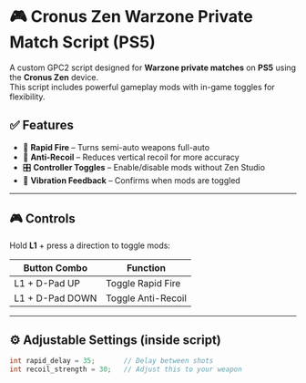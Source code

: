 # 🎮 Cronus Zen Warzone Private Match Script (PS5)

A custom GPC2 script designed for **Warzone private matches** on **PS5** using the **Cronus Zen** device.  
This script includes powerful gameplay mods with in-game toggles for flexibility.

## ✅ Features

- 🔫 **Rapid Fire** – Turns semi-auto weapons full-auto
- 🎯 **Anti-Recoil** – Reduces vertical recoil for more accuracy
- 🎛️ **Controller Toggles** – Enable/disable mods without Zen Studio
- 📳 **Vibration Feedback** – Confirms when mods are toggled

---

## 🎮 Controls

Hold **L1** + press a direction to toggle mods:

| Button Combo        | Function           |
|---------------------|--------------------|
| L1 + D-Pad UP       | Toggle Rapid Fire  |
| L1 + D-Pad DOWN     | Toggle Anti-Recoil |

---

## ⚙️ Adjustable Settings (inside script)

```c
int rapid_delay = 35;       // Delay between shots
int recoil_strength = 30;   // Adjust this to your weapon
